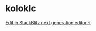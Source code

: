 # koloklc

[Edit in StackBlitz next generation editor ⚡️](https://stackblitz.com/~/github.com/n1nsf/koloklc)